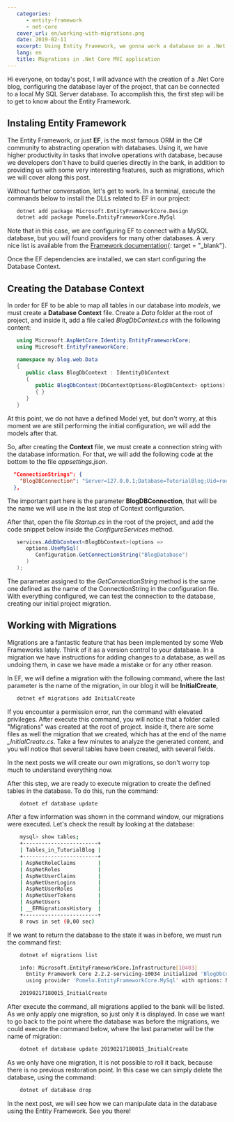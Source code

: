 ```yaml
---
   categories: 
      - entity-framework
      - net-core
   cover_url: en/working-with-migrations.png
   date: 2019-02-11
   excerpt: Using Entity Framework, we gonna work a database on a .Net Core MVC application
   lang: en
   title: Migrations in .Net Core MVC application
---
```


Hi everyone, on today's post, I will advance with the creation of a .Net Core blog, configuring the database layer of the project, that can be connected to a local My SQL Server database. To accomplish this, the first step will be to get to know about the Entity Framework.

## Instaling Entity Framework

The Entity Framework, or just **EF**, is the most famous ORM in the C# community to abstracting operation with databases. Using it, we have higher productivity in tasks that involve operations with database, because we developers don't have to build queries directly in the bank, in addition to providing us with some very interesting features, such as migrations, which we will cover along this post.

Without further conversation, let's get to work. In a terminal, execute the commands below to install the DLLs related to EF in our project:

```bash
   dotnet add package Microsoft.EntityFrameworkCore.Design
   dotnet add package Pomelo.EntityFrameworkCore.MySql
```

Note that in this case, we are configuring EF to connect with a MySQL database, but you will found providers for many other databases. A very nice list is available from the [Framework documentation](https://docs.microsoft.com/pt-br/ef/core/providers/index){: target = "_blank"}.

Once the EF dependencies are installed, we can start configuring the Database Context.

## Creating the Database Context

In order for EF to be able to map all tables in our database into *models*, we must create a **Database Context** file. Create a *Data* folder at the root of project, and inside it, add a file called *BlogDbContext.cs* with the following content:

```c#
   using Microsoft.AspNetCore.Identity.EntityFrameworkCore;
   using Microsoft.EntityFrameworkCore;

   namespace my.blog.web.Data
   {
      public class BlogDbContext : IdentityDbContext
      {
         public BlogDbContext(DbContextOptions<BlogDbContext> options) : base(options)
         { }
      }
   }
```

At this point,  we do not have a defined Model yet, but don't worry, at this moment we are still performing the initial configuration, we will add the models after that.

So, after creating the **Context** file, we must create a connection string with the database information. For that, we will add the following code at the bottom to the file *appsettings.json*.

```json
  "ConnectionStrings": {
    "BlogDBConnection": "Server=127.0.0.1;Database=TutorialBlog;Uid=root;Pwd=root;"
  },
```

The important part here is the parameter **BlogDBConnection**, that will be the name we will use in the last step of Context configuration.

After that, open the file *Startup.cs* in the root of the project, and add the code snippet below inside the *ConfigureServices* method.

```c#
   services.AddDbContext<BlogDbContext>(options =>
      options.UseMySql(
         Configuration.GetConnectionString("BlogDatabase")
      )
   );
```

The parameter assigned to the *GetConnectionString* method is the same one defined as the name of the ConnectionString in the configuration file. With everything configured, we can test the connection to the database, creating our initial project migration.

## Working with Migrations

Migrations are a fantastic feature that has been implemented by some Web Frameworks lately. Think of it as a version control to your database. In a migration we have instructions for adding changes to a database, as well as undoing them, in case we have made a mistake or for any other reason.

In EF, we will define a migration with the following command, where the last parameter is the name of the migration, in our blog it will be **InitialCreate**,

```bash
   dotnet ef migrations add InitialCreate
```

If you encounter a permission error, run the command with elevated privileges. After execute this command, you will notice that a folder called "Migrations" was created at the root of project. Inside it, there are some files as well the migration that we created, which has at the end of the name *_InitialCreate.cs*. Take a few minutes to analyze the generated content, and you will notice that several tables have been created, with several fields.

In the next posts we will create our own migrations, so don't worry top much to understand everything now.

After this step, we are ready to execute migration to create the defined tables in the database. To do this, run the command:

```bash
    dotnet ef database update
```

After a few information was shown in the command window, our migrations were executed. Let's check the result by looking at the database:

```bash
    mysql> show tables;
    +------------------------+
    | Tables_in_TutorialBlog |
    +------------------------+
    | AspNetRoleClaims       |
    | AspNetRoles            |
    | AspNetUserClaims       |
    | AspNetUserLogins       |
    | AspNetUserRoles        |
    | AspNetUserTokens       |
    | AspNetUsers            |
    | __EFMigrationsHistory  |
    +------------------------+
    8 rows in set (0,00 sec)
```

If we want to return the database to the state it was in before, we must run the command first:

```bash
    dotnet ef migrations list

    info: Microsoft.EntityFrameworkCore.Infrastructure[10403]
      Entity Framework Core 2.2.2-servicing-10034 initialized 'BlogDbContext' 
      using provider 'Pomelo.EntityFrameworkCore.MySql' with options: None

    20190217180015_InitialCreate
```

After execute the command, all migrations applied to the bank will be listed. As we only apply one migration, so just only it is displayed. In case we want to go back to the point where the database was before the migrations, we could execute the command below, where the last parameter will be the name of migration:

```bash
    dotnet ef database update 20190217180015_InitialCreate
```

As we only have one migration, it is not possible to roll it back, because there is no previous restoration point. In this case we can simply delete the database, using the command:

```bash
    dotnet ef database drop
```

In the next post, we will see how we can manipulate data in the database using the Entity Framework. See you there!